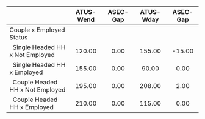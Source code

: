 
|                      |    ATUS-Wend |     ASEC-Gap |    ATUS-Wday |     ASEC-Gap |
| -------------------- | :----------: | :----------: | :----------: | :----------: |
| Couple x Employed Status |              |              |              |              |
| &nbsp;&nbsp;Single Headed HH x Not Employed |       120.00 |         0.00 |       155.00 |       -15.00 |
| &nbsp;&nbsp;Single Headed HH x Employed |       155.00 |         0.00 |        90.00 |         0.00 |
| &nbsp;&nbsp;Couple Headed HH x Not Employed |       195.00 |         0.00 |       208.00 |         2.00 |
| &nbsp;&nbsp;Couple Headed HH x Employed |       210.00 |         0.00 |       115.00 |         0.00 |

